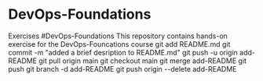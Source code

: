 # DevOps-Foundations
Exercises
#DevOps-Foundations This repository contains hands-on exercise for the DevOps-Founcations course
git add README.md
git commit -m "added a brief desription to README.md"
git push -u origin add-README
git pull origin main
git checkout main
git merge add-README
git push
git branch -d add-README
git push origin --delete add-README
